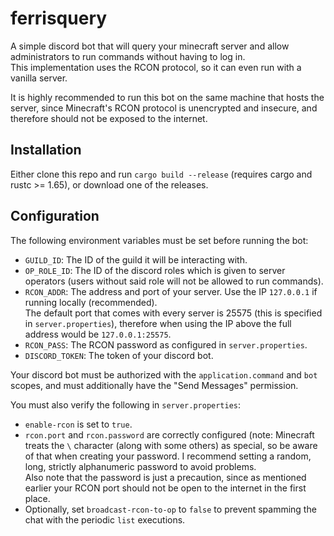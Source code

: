 # ferrisquery
A simple discord bot that will query your minecraft server and allow administrators to run commands without having to log in.  
This implementation uses the RCON protocol, so it can even run with a vanilla server.

It is highly recommended to run this bot on the same machine that hosts the server, since Minecraft's RCON protocol is unencrypted and insecure,
and therefore should not be exposed to the internet.

## Installation
Either clone this repo and run `cargo build --release` (requires cargo and rustc >= 1.65), or download one of the releases.

## Configuration
The following environment variables must be set before running the bot:
- `GUILD_ID`: The ID of the guild it will be interacting with.
- `OP_ROLE_ID`: The ID of the discord roles which is given to server operators (users without said role will not be allowed to run commands).
- `RCON_ADDR`: The address and port of your server. Use the IP `127.0.0.1` if running locally (recommended).  
The default port that comes with every server is 25575 (this is specified in `server.properties`), therefore when using the IP above the
full address would be `127.0.0.1:25575`.
- `RCON_PASS`: The RCON password as configured in `server.properties`.
- `DISCORD_TOKEN`: The token of your discord bot.

Your discord bot must be authorized with the `application.command` and `bot` scopes, and must additionally have the "Send Messages" permission.

You must also verify the following in `server.properties`:
- `enable-rcon` is set to `true`.
- `rcon.port` and `rcon.password` are correctly configured (note: Minecraft treats the `\` character (along with some others) as special, so be aware of that
when creating your password. I recommend setting a random, long, strictly alphanumeric password to avoid problems.  
Also note that the password is just a precaution, since as mentioned earlier your RCON port should not be open to the internet in the first place.
- Optionally, set `broadcast-rcon-to-op` to `false` to prevent spamming the chat with the periodic `list` executions.
